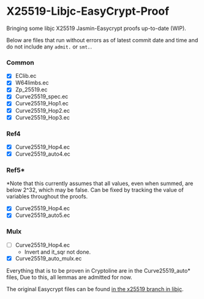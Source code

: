 # X25519-Libjc-EasyCrypt-Proof
Bringing some libjc X25519 Jasmin-Easycrypt proofs up-to-date (WIP).

Below are files that run without errors as of latest commit date and time and do not include any `admit.` or `smt.`. 


### Common
- [X] EClib.ec 
- [X] W64limbs.ec 
- [X] Zp_25519.ec
- [X] Curve25519_spec.ec
- [X] Curve25519_Hop1.ec
- [X] Curve25519_Hop2.ec 
- [X] Curve25519_Hop3.ec

### Ref4
- [X] Curve25519_Hop4.ec
- [X] Curve25519_auto4.ec

### Ref5*
*Note that this currently assumes that all values, even when summed, are below 2^32, which may be false.
Can be fixed by tracking the value of variables throughout the proofs.
- [X] Curve25519_Hop4.ec
- [X] Curve25519_auto5.ec

### Mulx
- [ ] Curve25519_Hop4.ec 
    - Invert and it_sqr not done.
- [X] Curve25519_auto_mulx.ec

Everything that is to be proven in Cryptoline are in the Curve25519_auto* files, Due to this, all lemmas are admitted for now.

The original Easycrypt files can be found [in the x25519 branch in libjc](https://github.com/tfaoliveira/libjc/tree/x25519/proof/crypto_scalarmult/curve25519).
